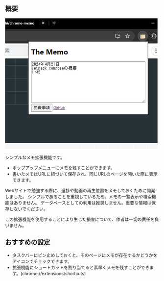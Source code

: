 ## 概要

![sceenshot](./screenshot.png)

シンプルなメモ拡張機能です。
- ポップアップメニューにメモを残すことができます。
- 書いたメモはURLに紐づいて保存され、同じURLのページを開いた際に表示できます。

Webサイトで勉強する際に、進捗や動画の再生位置をメモしておくために開発しました。
シンプルであることを重視しているため、メモの一覧表示や検索機能はありません。
データベースとしての利用は推奨しません。重要な情報は保存しないでください。

この拡張機能を使用することにより生じた損害について、作者は一切の責任を負いません。

## おすすめの設定

- タスクバーにピン止めしておくと、そのページにメモが存在するかどうかをアイコンでチェックできます。
- 拡張機能にショートカットを割り当てると素早くメモを残すことができます。(chrome://extensions/shortcuts)

